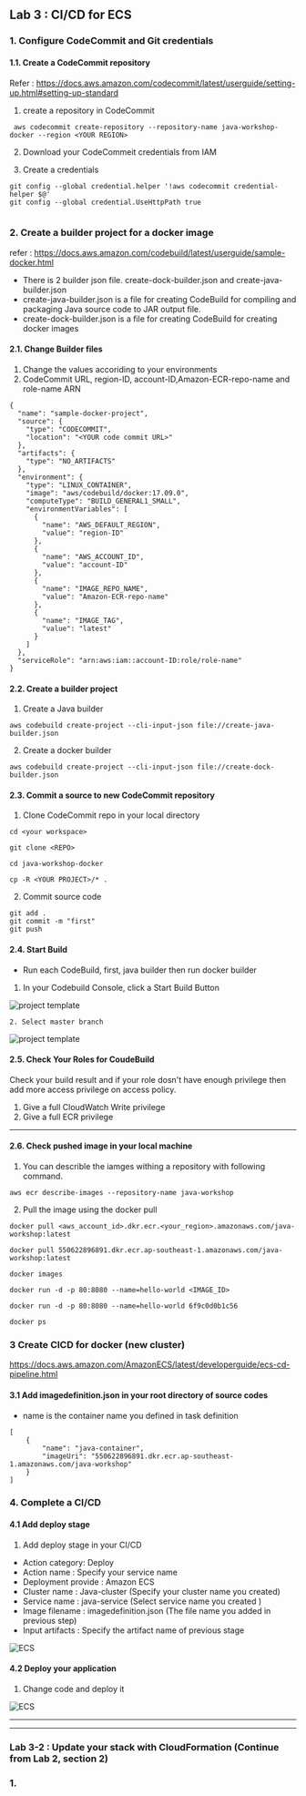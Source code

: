 
## Lab 3 : CI/CD for ECS


### 1. Configure CodeCommit and Git credentials

#### 1.1. Create a CodeCommit repository
 
 Refer : 
  https://docs.aws.amazon.com/codecommit/latest/userguide/setting-up.html#setting-up-standard
 
1. create a repository in CodeCommit

```
 aws codecommit create-repository --repository-name java-workshop-docker --region <YOUR REGION>    
```

2. Download your CodeCommeit credentials from IAM
	
3. Create a credentials

```
git config --global credential.helper '!aws codecommit credential-helper $@'
git config --global credential.UseHttpPath true
      
```

### 2. Create a builder project for a docker image

refer : https://docs.aws.amazon.com/codebuild/latest/userguide/sample-docker.html
	
- There is 2 builder json file. create-dock-builder.json and create-java-builder.json	
- create-java-builder.json is a file for creating CodeBuild for compiling and packaging Java source code to JAR output file.
- create-dock-builder.json is a file for creating CodeBuild for creating docker images 
	
#### 2.1. Change Builder files

1. Change the values accoriding to your environments
2. CodeCommit URL, region-ID, account-ID,Amazon-ECR-repo-name and role-name ARN

```
{
  "name": "sample-docker-project",
  "source": {
    "type": "CODECOMMIT",
    "location": "<YOUR code commit URL>"
  },
  "artifacts": {
    "type": "NO_ARTIFACTS"
  },
  "environment": {
    "type": "LINUX_CONTAINER",
    "image": "aws/codebuild/docker:17.09.0",
    "computeType": "BUILD_GENERAL1_SMALL",
    "environmentVariables": [
      {
        "name": "AWS_DEFAULT_REGION",
        "value": "region-ID"
      },
      {
        "name": "AWS_ACCOUNT_ID",
        "value": "account-ID"
      },
      {
        "name": "IMAGE_REPO_NAME",
        "value": "Amazon-ECR-repo-name"
      },
      {
        "name": "IMAGE_TAG",
        "value": "latest"
      }
    ]
  },
  "serviceRole": "arn:aws:iam::account-ID:role/role-name"
}

```

#### 2.2. Create a builder project

1. Create a Java builder

```
aws codebuild create-project --cli-input-json file://create-java-builder.json
```

2. Create a docker builder
	
```	
aws codebuild create-project --cli-input-json file://create-dock-builder.json
```


#### 2.3. Commit a source to new CodeCommit repository

1. Clone CodeCommit repo in your local directory

```
cd <your workspace>

git clone <REPO>

cd java-workshop-docker

cp -R <YOUR PROJECT>/* .

```

2. Commit source code
	
```
git add .
git commit -m "first"
git push
```

#### 2.4. Start Build
- Run each CodeBuild, first, java builder then run docker builder

1. In your Codebuild Console, click a Start Build Button

![project template](./images/module-08/14.png)

	2. Select master branch

![project template](./images/module-08/15.png)
		

#### 2.5. Check Your Roles for CoudeBuild

Check your build result and if your role dosn't have enough privilege then add more access privilege on access policy.

1. Give a full CloudWatch Write privilege
2. Give a full ECR privilege


<hr>

#### 2.6. Check pushed image in your local machine

1. You can describle the iamges withing a repository with following command.

```
aws ecr describe-images --repository-name java-workshop

```

2. Pull the image using the docker pull

```
docker pull <aws_account_id>.dkr.ecr.<your_region>.amazonaws.com/java-workshop:latest

docker pull 550622896891.dkr.ecr.ap-southeast-1.amazonaws.com/java-workshop:latest

docker images 

docker run -d -p 80:8080 --name=hello-world <IMAGE_ID>

docker run -d -p 80:8080 --name=hello-world 6f9c0d0b1c56

docker ps
```

### 3 Create CICD for docker (new cluster)

https://docs.aws.amazon.com/AmazonECS/latest/developerguide/ecs-cd-pipeline.html


#### 3.1 Add imagedefinition.json in your root directory of source codes

- name is the container name you defined in task definition 

```
[
    {
        "name": "java-container",
        "imageUri": "550622896891.dkr.ecr.ap-southeast-1.amazonaws.com/java-workshop"
    }
]

```

### 4. Complete a CI/CD

#### 4.1 Add deploy stage

1. Add deploy stage in your CI/CD
- Action category: Deploy
- Action name : Specify your service name 
- Deployment provide : Amazon ECS
- Cluster name : Java-cluster (Specify your cluster name you created)
- Service name : java-service (Select service name you created )
- Image filename : imagedefinition.json (The file name you added in previous step)
- Input artifacts : Specify the artifact name of previous stage

![ECS](imgs/03/09.png) 


#### 4.2 Deploy your application

1. Change code and deploy it
	
![ECS](imgs/03/10.png) 	


<hr>
<hr>

### Lab 3-2 : Update your stack with CloudFormation (Continue from Lab 2, section 2)

### 1.

